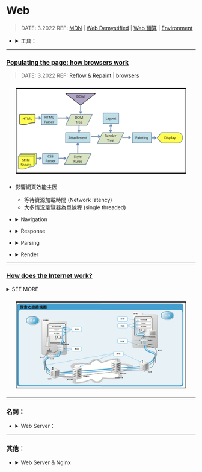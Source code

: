<style> 
.imgBox{
  display: flex; 
  flex-direction: column; 
  margin: 5%; 
  justify-content: center;
  border: 2px solid black;
}
</style>

<!--  style  -->

###### <!-- ref -->

[mdn]: https://developer.mozilla.org/en-US/docs/Learn/Getting_started_with_the_web
[web demystified]: https://www.youtube.com/playlist?list=PLo3w8EB99pqLEopnunz-dOOBJ8t-Wgt2g
[populating the page: how browsers work]: https://developer.mozilla.org/en-US/docs/Web/Performance/How_browsers_work#parsing
[https-ssl-ca]: https://progressbar.tw/posts/96
[web server & nginx]: https://medium.com/starbugs/web-server-nginx-1-cf5188459108
[syn, syn-ack, ack]: https://kknews.cc/zh-tw/code/kn23bzr.html
[tcp slow start]: https://developer.mozilla.org/en-US/docs/Glossary/TCP_slow_start
[rfc 5681]: https://datatracker.ietf.org/doc/html/rfc5681
[congestion control]: https://zh.wikipedia.org/wiki/TCP%E6%8B%A5%E5%A1%9E%E6%8E%A7%E5%88%B6
[async/defer script]: https://ithelp.ithome.com.tw/articles/10216858
[web accessibility]: https://blog.techbridge.cc/2019/10/13/web-accessibility-intro/
[first meaningful paint]: https://developer.mozilla.org/en-US/docs/Glossary/first_meaningful_paint
[time to interactive]: https://developer.mozilla.org/en-US/docs/Glossary/Time_to_interactive
[how does the internet work?]: https://developer.mozilla.org/en-US/docs/Learn/Common_questions/How_does_the_Internet_work
[域名]: https://www.nss.com.tw/top-level-domain/
[域名 .io]: https://www.fastcomet.com/blog/why-io-powerful-domain-choice
[time-to-live (ttl)]: https://www.quora.com/If-local-DNS-servers-keep-the-domain-name-IP-address-pairs-in-their-caches-for-a-week-do-they-encounter-any-problem-to-response-DNS-queries
[清除 dns cache]: https://www.wpbeginner.com/wp-tutorials/how-to-clear-your-dns-cache-mac-windows-chrome/
[web 預算]: https://developer.mozilla.org/en-US/docs/Learn/Common_questions/How_much_does_it_cost
[domain name]: https://developer.mozilla.org/en-US/docs/Learn/Common_questions/What_is_a_domain_name
[http]: ./HTTP.md
[application server vs web server]: https://vicxu.medium.com/web-server-and-application-server-5a6d9c940eff
[reflow & repaint]: https://ithelp.ithome.com.tw/articles/10217427
[environment]: https://developer.mozilla.org/en-US/docs/Learn/Common_questions/set_up_a_local_testing_server
[dom]: ../../JavaScript/note/DOM.md
[browsers]: http://taligarsiel.com/Projects/howbrowserswork1.htm

 <!-- ref -->

# Web

> DATE: 3.2022
> REF: [MDN] | [Web Demystified] | [Web 預算] | [Environment]

<!-- 工具 -->

- <details close>
     <summary>工具：</summary>

  </details>

---

### [Populating the page: how browsers work]

> DATE: 3.2022
> REF: [Reflow & Repaint] | [browsers]

<div class="imgBox" >
  <img src="../image/Web/Browsers_work.png" alt="Browsers_work.png" />
</div>

- 影響網頁效能主因

  - 等待資源加載時間 (Network latency)
  - 大多情況瀏覽器為單線程 (single threaded)

<!-- Navigation -->

- <details close>
     <summary>Navigation</summary>

  <div class="imgBox" >
      <img src="../image/Web/Navigation(DNS-TCP-TLS).png" alt="Navigation(DNS-TCP-TLS).png" />
  </div>

  - DNS Lookup

    - If you've never visited this site, a DNS lookup must happen.
    - Server 與其他圖片等資源的抉擇：
      - 資源放 Server？
      - 放 S3，client 直接去 S3 要圖片？
      - 放 S3，client 透過 Server proxy 要圖片？

  - TCP Handshake

    - [SYN, SYN-ACK, ACK]
      - Linux 檢測是否被 Syn 攻擊：`netstat -n -p TCP | grep SYN_RECV`

  - TLS Negotiation

    > 補充 [HTTPS-SSL-CA]

    - HTTPS 時提出 SSL
    - SSL：介於 application layer 與 transport layer 之間
    - SSL 改良為 TLS
    - HTTP/3 強迫使用 **TLS 1.3**

  </details>

<!-- Response -->

- <details close>
     <summary>Response</summary>

  <!-- TCP Slow Start -->

  - <details close>
     <summary>TCP Slow Start / 14kb rule (RFC 5681)</summary>

    > REF: [TCP Slow Start]

    (TTFB = responseStart - navigationStart)

    - The first chunk of content is usually **14kb** of data.
    - 名詞：

      - Time to First Byte (TTFB)：從 Navigation 開始到收到第一個 response 所花的時間

      - congestion window (cwnd)：由傳送方估算
        每次傳輸後，cwnd 以指數成長，直到**逾時**或**超過 ssthresh**。

        1. 達 ssthresh：改為線性成長
        2. 逾時：

        - ssthresh = cwnd/2
        - cwnd = MSS
        - 回到 Slow Start

      - Window Size：由接收方提供

      - slow start threshold (ssthresh)

      - acknowledgment (ACK)：TCP 接收後的回應

      - round-trip time (RTT)：發訊到收訊的時間

      - Maximum segment size (MSS)：預設 536，或是在 TCP SYN 時定義

    </details>

  <!-- Congestion control -->

  - <details close>
     <summary>Congestion control</summary>

    > REF: [Congestion control]

    </details>

  </details>

<!-- Parsing -->

- <details close>
  <summary>Parsing</summary>

  <!-- (1) Building the DOM tree -->

  - <details close>
     <summary>(1) Building the DOM tree</summary>

    > REF: [DOM]

    - 遇到 css file 時，可繼續解析 DOM，但遇到的 script (特別是 '非 async or defer')，可能會阻塞 (因為可能會用 js 選取 css)

    </details>

  <!-- Preload scanner -->

  - <details close>
     <summary>Preload scanner</summary>

    - 針對 image, css, [async/defer script] 等，在後台先行下載
      - async: 下載完立刻暫停其他動作執行 script

    </details>

  <!-- (2) Building the CSSOM -->

  - <details close>
     <summary>(2) Building the CSSOM</summary>

    - Building the CSSOM is very, very fast
    - The total time to create the CSSOM is generally less than the time it takes for one DNS lookup.

    </details>

  <!-- Other Processes -->

  - <details close>
     <summary>Other Processes</summary>

    - JavaScript Compilation

      - 解析成 Abstract Syntax Tree

    - Building the Accessibility Tree

      - [web accessibility]：身心障礙者使用

    </details>

  </details>

<!-- Render -->

- <details close>
     <summary>Render</summary>

  <!-- Style -->

  - <details close>
     <summary>Style</summary>

    - (3) DOM + CSSOM --> Render Tree

    </details>

  <!-- Layout -->

  - <details close>
     <summary>Layout</summary>

    - (4) 從 root 開始計算成幾何圖形
    - layout：第一次計算完成的圖形
    - reflows：layout 形成後，又再次做調整（回流）

    </details>

  <!-- Paint -->

  - <details close>
     <summary>Paint</summary>

    - (5) 將每個 Node 繪製到畫面
    - [First Meaningful Paint] (FMP)
    - 為確保 repainting 甚至可以比初始繪製還快
      --> 需要分層 --> 需要合成 (Compositing)

    </details>

  <!-- Compositing -->

  - <details close>
     <summary>Compositing</summary>

    - re-composite：只將需要的部分重繪

    </details>

  <!-- Interactivity -->

  - <details close>
     <summary>Interactivity</summary>

    - [Time to Interactive] (TTI)

    </details>

  - step:
    1. Building the DOM tree
    2. Building the CSSOM
    3. DOM + CSSOM --> Render Tree
    4. Run Layout on the Render Tree to compute the geometry of each Node
    5. Paint the individual nodes to the screen

  <div class="imgBox" >
    <img src="../image/Web/Browser_Waterfall_View.png" alt="Browser_Waterfall_View.png" />
  </div>

  </details>

---

### [How does the Internet work?]

<details close>
<summary>SEE MORE</summary>

> DATE: 3.2022
> REF:

<!-- 定義 -->

- <details close>
     <summary>定義</summary>

  The **Internet** is an infrastructure, whereas the **Web** is a service built on top of the infrastructure.

  </details>

- `Computer - Router - Modem - ISP (Modem-Router)`

  - Router (路由器)：用來分流網路 (本身也是 computer)
  - Modem (數據機)：用來轉換網路編碼＆電話編碼，始可透過電話線傳輸網路
  - ISP (Internet Service Provider)：如中華電信

<div class="imgBox" >
  <img src="../image/Web/Internet_map1.png" alt="Internet_map1.png" />
</div>

<!-- Domain Name -->

- <details close>
     <summary>Domain Name</summary>

  > REF: [域名] | [域名 .io] | [Domain Name]

  - TLD (Top-Level Domain)：頂級域名

    - max length is 63 characters

    - gTLD (Generic Top Level Domain)

      - 通用
      - `.com`, `.edu`, `.gov`, `.net`, `.org`, `.mil`, etc.

    - ccTLD (Country Code Top Level Domain)

      - 國家、地區

    - New gTLD (New Generic Top Level Domain)

      - 2012, ICANN 新增
      - `.book`, `.shoes`, `.food`, `.bike`, `.taipei`, etc.

    - 早期一般通用的，現已無限制：

      - `.com`：早期商業使用
      - `.org`：早期非營利使用
      - `.net`：早期網路服務供應商使用

    - 特殊的：(美國專用，其他國家通常將其設定為 **SLD**)

      - 商業使用：`.biz`
      - 政府使用：`.gov`
      - 教育使用：`.edu`

    - 指定地區：`.us`, `.fr`, `.se`, etc.

    - Google treats `.io` as a gTLD, and thus despite it actually being a ccTLD, you won’t be victim to geo-targeting.

  - Label (or component)

    - 1 ~ 63 字
    - A-Z | 0-9 | -

    - SLD (Second-level domain)：二級域名

      - TLD 的下一個
      - `EX. www.inf.ed.ac.uk --> SLD: ac, TLD: uk`

    - Subdomain (子域)

      - 你所擁有的 domain 都可以再自己建立 Subdomain

      ```
      EX.
      mail.example.com & calendar.example.com
      --> example.com 的 Subdomain

      example.com
      --> .com 的 Subdomain
      ```

  - DNS (Domain Name System)：查網域的地方 (如中華電信)

  - Registrar (註冊商)：

    - 負責記錄管理 domain 的公司
    - 並非購買 domain，而是租用，到期需再續約
    - 特例如 `.fire` 為 Amazon 專屬

  - 註冊步驟：

    - 查詢可用的 domain name：

      - 註冊商會提供 **whois** 服務來查詢
      - 也可用指令查詢 `$ whois xxx.com`

    - 註冊 domain name：

      - 註冊商官網仔細填表，確認資料無誤，送出付款無悔
      - 註冊成功後收到通知
      - 數小時內會通知所有 DNS

    - DNS 刷新

      - Authoritative name servers(top-level DNS servers)
        (權威 DNS)
      - 一般的 DNS 在有需要時，才會去向 Authoritative name servers 發送請求取的更新 (因此當新的 domain 啟用後，等到當地 DNS 有需求才會去向上詢問更新) (一般有快取，由下向上詢問)

  - DNS Cache

    - [清除 DNS Cache]：

      - windows: `ipconfig /flushdns`
      - mac: `sudo killall -HUP mDNSResponder`
      - chrome: `chrome://net-internals/#dns`

    - [time-to-live (ttl)]：

      - DNS Server 快取時間 (多久向上發請求更新)
      - 通常會設置在 1hr - 1day

  </details>

</details>

<div class="imgBox" >
  <img src="../image/Web/Internet_map2.png" alt="Internet_map2.png" />
</div>

---

### 名詞：

- <details close>
     <summary>Web Server：</summary>

  - [HTTP]
  - 託管必要條件：

    - 保持開機
    - 保持連接網路
    - 保持固定 IP (需申請)

  - Dedicated Web Server

    - 由第三方維護提供
    - EX. 架設在 AWS 的 Web Server

  - [Application Server vs Web Server]
    - Web Server：負責用 HTTP 溝通
    - Application Server：負責整理資料給 Web Server

  </details>

---

### 其他：

- <details close>
     <summary>Web Server & Nginx</summary>

  > REF: [Web Server & Nginx]

  - 其實透過 Node.js Golang 這類程式語言起的 Web Server 通常會被稱為 **Application Server**，而 Nginx、Apache 一般來說才會被稱為 **Web Server**。
  - 正向 proxy 隐藏真實 Client，反向 proxy 隱藏真實 Server

  </details>
